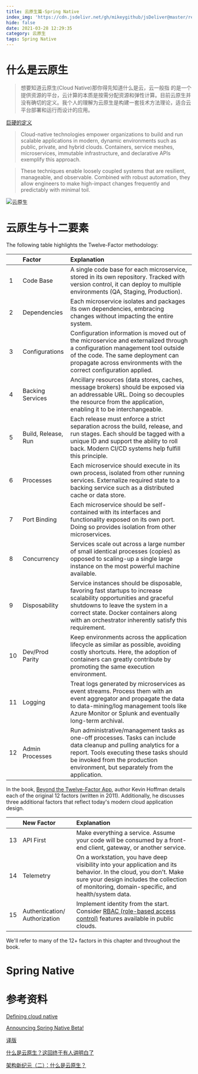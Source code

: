 ```yaml
---
title: 云原生篇-Spring Native
index_img: 'https://cdn.jsdelivr.net/gh/mikeygithub/jsDeliver@master/resource/img/spring-native.png'
hide: false
date: 2021-03-28 12:29:35
category: 云原生
tags: Spring Native
---
```


# 什么是云原生

>想要知道云原生(Cloud Native)那你得先知道什么是云，云一般指 的是一个提供资源的平台，云计算的本质是按需分配资源和弹性计算。目前云原生并没有确切的定义。我个人的理解为云原生是构建一套技术方法理论，适合云平台部署和运行而设计的应用。

[巨硬的定义](https://docs.microsoft.com/en-us/dotnet/architecture/cloud-native/definition)

>Cloud-native technologies empower organizations to build and run scalable applications in modern, dynamic environments such as public, private, and hybrid clouds. Containers, service meshes, microservices, immutable infrastructure, and declarative APIs exemplify this approach.
 
>These techniques enable loosely coupled systems that are resilient, manageable, and observable. Combined with robust automation, they allow engineers to make high-impact changes frequently and predictably with minimal toil.

![云原生](https://cdn.jsdelivr.net/gh/mikeygithub/jsDeliver@master/resource/img//cloud-native-foundational-pillars.png)

# 云原生与十二要素

The following table highlights the Twelve-Factor methodology:

|      | Factor              | Explanation                                                  |
| :--- | :------------------ | :----------------------------------------------------------- |
| 1    | Code Base           | A single code base for each microservice, stored in its own repository. Tracked with version control, it can deploy to multiple environments (QA, Staging, Production). |
| 2    | Dependencies        | Each microservice isolates and packages its own dependencies, embracing changes without impacting the entire system. |
| 3    | Configurations      | Configuration information is moved out of the microservice and externalized through a configuration management tool outside of the code. The same deployment can propagate across environments with the correct configuration applied. |
| 4    | Backing Services    | Ancillary resources (data stores, caches, message brokers) should be exposed via an addressable URL. Doing so decouples the resource from the application, enabling it to be interchangeable. |
| 5    | Build, Release, Run | Each release must enforce a strict separation across the build, release, and run stages. Each should be tagged with a unique ID and support the ability to roll back. Modern CI/CD systems help fulfill this principle. |
| 6    | Processes           | Each microservice should execute in its own process, isolated from other running services. Externalize required state to a backing service such as a distributed cache or data store. |
| 7    | Port Binding        | Each microservice should be self-contained with its interfaces and functionality exposed on its own port. Doing so provides isolation from other microservices. |
| 8    | Concurrency         | Services scale out across a large number of small identical processes (copies) as opposed to scaling-up a single large instance on the most powerful machine available. |
| 9    | Disposability       | Service instances should be disposable, favoring fast startups to increase scalability opportunities and graceful shutdowns to leave the system in a correct state. Docker containers along with an orchestrator inherently satisfy this requirement. |
| 10   | Dev/Prod Parity     | Keep environments across the application lifecycle as similar as possible, avoiding costly shortcuts. Here, the adoption of containers can greatly contribute by promoting the same execution environment. |
| 11   | Logging             | Treat logs generated by microservices as event streams. Process them with an event aggregator and propagate the data to data-mining/log management tools like Azure Monitor or Splunk and eventually long-term archival. |
| 12   | Admin Processes     | Run administrative/management tasks as one-off processes. Tasks can include data cleanup and pulling analytics for a report. Tools executing these tasks should be invoked from the production environment, but separately from the application. |


In the book, [Beyond the Twelve-Factor App](https://content.pivotal.io/blog/beyond-the-twelve-factor-app), author Kevin Hoffman details each of the original 12 factors (written in 2011). Additionally, he discusses three additional factors that reflect today's modern cloud application design.
  
  |      | New Factor                    | Explanation                                                  |
  | :--- | :---------------------------- | :----------------------------------------------------------- |
  | 13   | API First                     | Make everything a service. Assume your code will be consumed by a front-end client, gateway, or another service. |
  | 14   | Telemetry                     | On a workstation, you have deep visibility into your application and its behavior. In the cloud, you don't. Make sure your design includes the collection of monitoring, domain-specific, and health/system data. |
  | 15   | Authentication/ Authorization | Implement identity from the start. Consider [RBAC (role-based access control)](https://docs.microsoft.com/en-us/azure/role-based-access-control/overview) features available in public clouds. |
  
  We'll refer to many of the 12+ factors in this chapter and throughout the book.

# Spring Native




# 参考资料

[Defining cloud native](https://docs.microsoft.com/en-us/dotnet/architecture/cloud-native/definition)

[Announcing Spring Native Beta!](https://spring.io/blog/2021/03/11/announcing-spring-native-beta)  

[译版](https://jishuin.proginn.com/p/763bfbd4d072)

[什么是云原生？这回终于有人讲明白了](https://zhuanlan.zhihu.com/p/150190166)

[架构新纪元（二）：什么是云原生？](https://www.infoq.cn/article/xpFP8uclTKJQhhFqDyjZ)


 